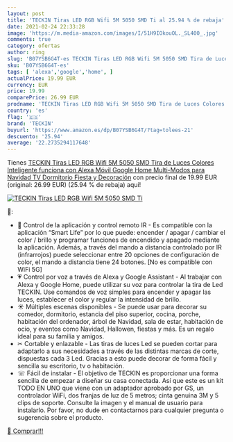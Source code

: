 ```yaml
---
layout: post
title: 'TECKIN Tiras LED RGB Wifi 5M 5050 SMD Ti al 25.94 % de rebaja'
date: 2021-02-24 22:33:28
image: 'https://m.media-amazon.com/images/I/51H9IOkouOL._SL400_.jpg'
comments: true
category: ofertas
author: ring
slug: 'B07YSB6G4T-es TECKIN Tiras LED RGB Wifi 5M 5050 SMD Tira de Luces...'
sku: 'B07YSB6G4T-es'
tags: [ 'alexa','google','home', ]
actualPrice: 19.99 EUR
currency: EUR
price: 19.99
comparePrice: 26.99 EUR
prodname: 'TECKIN Tiras LED RGB Wifi 5M 5050 SMD Tira de Luces Colores Inteligente funciona con Alexa Móvil Google Home Multi-Modos para Navidad TV Dormitorio Fiesta y Decoración'
country: 'es'
flag: '🇪🇸'
brand: 'TECKIN'
buyurl: 'https://www.amazon.es/dp/B07YSB6G4T/?tag=tolees-21'
descuento: '25.94'
average: '22.2735294117648'
---
```


Tienes [TECKIN Tiras LED RGB Wifi 5M 5050 SMD Tira de Luces Colores Inteligente funciona con Alexa Móvil Google Home Multi-Modos para Navidad TV Dormitorio Fiesta y Decoración](https://www.amazon.es/dp/B07YSB6G4T/?tag=tolees-21) con precio final de  19.99 EUR (original: 26.99 EUR) (25.94 %  de rebaja) aqui!

[![TECKIN Tiras LED RGB Wifi 5M 5050 SMD Ti](https://m.media-amazon.com/images/I/51H9IOkouOL._SL400_.jpg)](https://www.amazon.es/dp/B07YSB6G4T/?tag=tolees-21)

🔎:

- 🎁 Control de la aplicación y control remoto IR - Es compatible con la aplicación “Smart Life” por lo que puede: encender / apagar / cambiar el color / brillo y programar funciones de encendido y apagado mediante la aplicación. Además, a través del mando a distancia controlado por IR (infrarrojos) puede seleccionar entre 20 opciones de configuración de color, el mando a distancia tiene 24 botones. [No es compatible con WiFi 5G]
- 💗 Control por voz a través de Alexa y Google Assistant - Al trabajar con Alexa y Google Home, puede utilizar su voz para controlar la tira de Led TECKIN. Use comandos de voz simples para encender y apagar las luces, establecer el color y regular la intensidad de brillo.
- ☀ Múltiples escenas disponibles - Se puede usar para decorar su comedor, dormitorio, estancia del piso superior, cocina, porche, habitación del ordenador, árbol de Navidad, sala de estar, habitación de ocio, y eventos como Navidad, Hallowen, fiestas y más. Es un regalo ideal para su familia y amigos.
- ✂ Cortable y enlazable - Las tiras de luces Led se pueden cortar para adaptarlo a sus necesidades a través de las distintas marcas de corte, dispuestas cada 3 Led. Gracias a esto puede decorar de forma fácil y sencilla su escritorio, tv o habitación.
- ☏ Fácil de instalar - El objetivo de TECKIN es proporcionar una forma sencilla de empezar a diseñar su casa conectada. Así que este es un kit TODO EN UNO que viene con un adaptador aprobado por GS, un controlador WiFi, dos franjas de luz de 5 metros; cinta genuina 3M y 5 clips de soporte. Consulte la imagen y el manual de usuario para instalarlo. Por favor, no dude en contactarnos para cualquier pregunta o sugerencia sobre el producto.

[🛒 Comprar!!!](https://www.amazon.es/dp/B07YSB6G4T/?tag=tolees-21)
